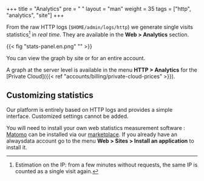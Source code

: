 +++
title = "Analytics"
pre = "<i class='fas fa-fw fa-chart-line'></i> "
layout = "man"
weight = 35
tags = ["http", "analytics", "site"]
+++

From the raw HTTP logs (`$HOME/admin/logs/http`) we generate single visits statistics[^1] in *real time*. They are available in the **Web > Analytics** section.

{{< fig "stats-panel.en.png" "" >}}

You can view the graph by site or for an entire account.

A graph at the server level is available in the menu **HTTP > Analytics** for the [Private Cloud]({{< ref "accounts/billing/private-cloud-prices" >}}).

## Customizing statistics

Our platform is entirely based on HTTP logs and provides a simple interface. Customized settings cannot be added.

You will need to install your own web statistics measurement software : [Matomo](https://matomo.org/) can be installed via our [marketplace](https://www.alwaysdata.com/en/marketplace/). If you already have an alwaysdata account go to the menu **Web > Sites > Install an application** to install it.

[^1]: Estimation on the IP: from a few minutes without requests, the same IP is counted as a single visit again.
